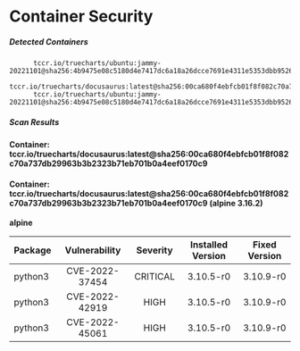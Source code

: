 # Container Security

##### Detected Containers

          tccr.io/truecharts/ubuntu:jammy-20221101@sha256:4b9475e08c5180d4e7417dc6a18a26dcce7691e4311e5353dbb952645c5ff43f
          tccr.io/truecharts/docusaurus:latest@sha256:00ca680f4ebfcb01f8f082c70a737db29963b3b2323b71eb701b0a4eef0170c9
          tccr.io/truecharts/ubuntu:jammy-20221101@sha256:4b9475e08c5180d4e7417dc6a18a26dcce7691e4311e5353dbb952645c5ff43f

##### Scan Results

**Container: tccr.io/truecharts/docusaurus:latest@sha256:00ca680f4ebfcb01f8f082c70a737db29963b3b2323b71eb701b0a4eef0170c9**

#### Container: tccr.io/truecharts/docusaurus:latest@sha256:00ca680f4ebfcb01f8f082c70a737db29963b3b2323b71eb701b0a4eef0170c9 (alpine 3.16.2)
    

**alpine**

      
| Package         |    Vulnerability   |   Severity  |  Installed Version | Fixed Version |
|:----------------|:------------------:|:-----------:|:------------------:|:-------------:|
| python3         |    CVE-2022-37454   |   CRITICAL  |  3.10.5-r0 | 3.10.9-r0 |
| python3         |    CVE-2022-42919   |   HIGH  |  3.10.5-r0 | 3.10.9-r0 |
| python3         |    CVE-2022-45061   |   HIGH  |  3.10.5-r0 | 3.10.9-r0 |

